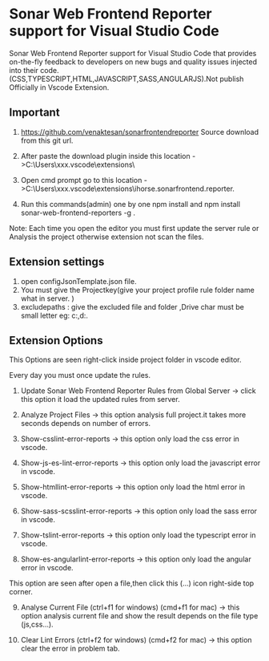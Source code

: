 # Sonar Web Frontend Reporter support for Visual Studio Code

Sonar Web Frontend Reporter support for Visual Studio Code that provides on-the-fly feedback to developers on new bugs and quality issues injected into their code.(CSS,TYPESCRIPT,HTML,JAVASCRIPT,SASS,ANGULARJS).Not publish Officially in Vscode Extension.

## Important
1. https://github.com/venaktesan/sonarfrontendreporter  Source download from this git url.

2. After paste the download plugin inside this location ->C:\Users\xxx\.vscode\extensions\

3. Open cmd prompt go to this location ->C:\Users\xxx\.vscode\extensions\ihorse.sonarfrontend.reporter.

4. Run this commands(admin) one by one npm install and npm install sonar-web-frontend-reporters -g .

Note: Each time you open the editor you must first update the server rule or Analysis the project otherwise extension not scan the files.

## Extension settings

1. open configJsonTemplate.json file.
2. You must give the Projectkey(give your project profile rule folder name what in server. )
3. excludepaths : give the excluded file and folder ,Drive char must be small letter eg: c:,d:.

## Extension Options

This Options are seen right-click inside project folder in vscode editor. 

Every day you must once update the rules.
1. Update Sonar Web Frontend Reporter Rules from Global Server -> click this option it load the updated rules from server.

2. Analyze Project Files -> this option analysis full project.it takes more seconds depends on number of errors.

3. Show-csslint-error-reports -> this option only load the css error in vscode.

4. Show-js-es-lint-error-reports -> this option only load the javascript error in vscode.

5. Show-htmllint-error-reports -> this option only load the html error in vscode.

6. Show-sass-scsslint-error-reports -> this option only load the sass error in vscode.

7. Show-tslint-error-reports -> this option only load the typescript error in vscode.

8. Show-es-angularlint-error-reports -> this option only load the angular error in vscode.

This option are seen after open a file,then click this (...) icon right-side top corner.

9. Analyse Current File (ctrl+f1 for windows) (cmd+f1 for mac) -> this option analysis current file and show the result depends on the file type (js,css...). 

10. Clear Lint Errors (ctrl+f2 for windows) (cmd+f2 for mac) -> this option clear the error in problem tab.






